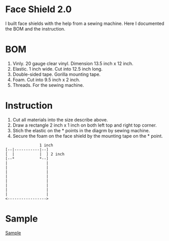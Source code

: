 Face Shield 2.0
===============

I built face shields with the help from a sewing machine. Here I documented the BOM and the instruction.


BOM
===

1. Vinly. 20 gauge clear vinyl. Dimension 13.5 inch x 12 inch.
1. Elastic. 1 inch wide. Cut into 12.5 inch long.
1. Double-sided tape. Gorilla mounting tape.
1. Foam. Cut into 9.5 inch x 2 inch.
1. Threads. For the sewing machine.


Instruction
===========

1. Cut all materials into the size describe above.
1. Draw a rectangle 2 inch x 1 inch on both left top and right top corner.
1. Stich the elastic on the * points in the diagrm by sewing machine.
1. Secure the foam on the face shield by the mounting tape on the * point.


```
               1 inch
[--|-----------|--]  
[  |           |  ] 2 inch
[--*           *--]
|                 |
|                 |
|                 |
|                 |
|                 |
|                 |
|                 |
|                 |
<----------------->
``` 

Sample
======

[Sample](IMG_1030.jpg)

